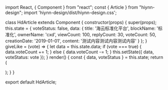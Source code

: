 import React, { Component } from "react";
const { Article } from "hiynn-design";
import 'hiynn-design/dist/hiynn-design.css';

class HdArticle extends Component {
  constructor(props) {
    super(props);
    this.state = {
      voteStatus: false,
      data: {
        title: '海云标准化平台',
        blockName: '标准化',
        ownerName: 'cxd',
        viewCount: 100,
        replyCount: 30,
        voteCount: 50,
        creationDate: '2019-01-01',
        content: '测试内容测试内容测试内容'
      }
    };
  }
  giveLike = (vote) => {
    let data = this.state.data;
    if (vote === true) {
      data.voteCount += 1;
    } else {
      data.voteCount -= 1;
    }
    this.setState({ data, voteStatus: vote });
  }
  render() {
    const { data, voteStatus } = this.state;
    return (
          <Article
            data={data}
            voteStatus={voteStatus}
            giveLike={this.giveLike}
          />
    );
  }
}

export default HdArticle;
